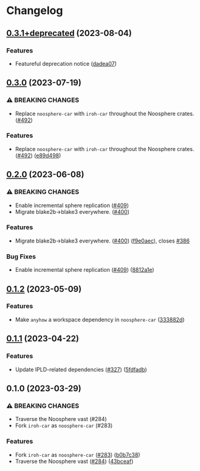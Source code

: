 # Changelog

## [0.3.1+deprecated](https://github.com/subconsciousnetwork/noosphere/compare/noosphere-car-v0.3.0...noosphere-car-v0.3.1+deprecated) (2023-08-04)


### Features

* Featureful deprecation notice ([dadea07](https://github.com/subconsciousnetwork/noosphere/commit/dadea079a7d5101b39e9ebb5947c8bade633ade2))

## [0.3.0](https://github.com/subconsciousnetwork/noosphere/compare/noosphere-car-v0.2.0...noosphere-car-v0.3.0) (2023-07-19)


### ⚠ BREAKING CHANGES

* Replace `noosphere-car` with `iroh-car` throughout the Noosphere crates. ([#492](https://github.com/subconsciousnetwork/noosphere/issues/492))

### Features

* Replace `noosphere-car` with `iroh-car` throughout the Noosphere crates. ([#492](https://github.com/subconsciousnetwork/noosphere/issues/492)) ([e89d498](https://github.com/subconsciousnetwork/noosphere/commit/e89d49879b3a1d2ce8529e438df7995ae8b4e44f))

## [0.2.0](https://github.com/subconsciousnetwork/noosphere/compare/noosphere-car-v0.1.2...noosphere-car-v0.2.0) (2023-06-08)


### ⚠ BREAKING CHANGES

* Enable incremental sphere replication ([#409](https://github.com/subconsciousnetwork/noosphere/issues/409))
* Migrate blake2b->blake3 everywhere. ([#400](https://github.com/subconsciousnetwork/noosphere/issues/400))

### Features

* Migrate blake2b-&gt;blake3 everywhere. ([#400](https://github.com/subconsciousnetwork/noosphere/issues/400)) ([f9e0aec](https://github.com/subconsciousnetwork/noosphere/commit/f9e0aecd76a7253aba13b1881af32a2e543fb6de)), closes [#386](https://github.com/subconsciousnetwork/noosphere/issues/386)


### Bug Fixes

* Enable incremental sphere replication ([#409](https://github.com/subconsciousnetwork/noosphere/issues/409)) ([8812a1e](https://github.com/subconsciousnetwork/noosphere/commit/8812a1e8c9348301b36b77d6c1a2024432806358))

## [0.1.2](https://github.com/subconsciousnetwork/noosphere/compare/noosphere-car-v0.1.1...noosphere-car-v0.1.2) (2023-05-09)


### Features

* Make `anyhow` a workspace dependency in `noosphere-car` ([333882d](https://github.com/subconsciousnetwork/noosphere/commit/333882d28ea6f8479f307f4e61afbb3c9d75263e))

## [0.1.1](https://github.com/subconsciousnetwork/noosphere/compare/noosphere-car-v0.1.0...noosphere-car-v0.1.1) (2023-04-22)


### Features

* Update IPLD-related dependencies ([#327](https://github.com/subconsciousnetwork/noosphere/issues/327)) ([5fdfadb](https://github.com/subconsciousnetwork/noosphere/commit/5fdfadb1656f9d6eef2dbbb8b00a598106bccf00))

## 0.1.0 (2023-03-29)


### ⚠ BREAKING CHANGES

* Traverse the Noosphere vast (#284)
* Fork `iroh-car` as `noosphere-car` (#283)

### Features

* Fork `iroh-car` as `noosphere-car` ([#283](https://github.com/subconsciousnetwork/noosphere/issues/283)) ([b0b7c38](https://github.com/subconsciousnetwork/noosphere/commit/b0b7c3835ff1ef271bbe0f833f6f7856fcc30de1))
* Traverse the Noosphere vast ([#284](https://github.com/subconsciousnetwork/noosphere/issues/284)) ([43bceaf](https://github.com/subconsciousnetwork/noosphere/commit/43bceafcc838c5b06565780f372bf7b401de288e))
